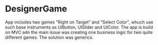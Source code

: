 # DesignerGame
App includes two games "Right on Target" and "Select Color", whuch use such base instruments as UIButton, UISlider and UIColor. The app is build on MVC adn the main issue was creating one business logic for two quite different games. The solution was generics.
